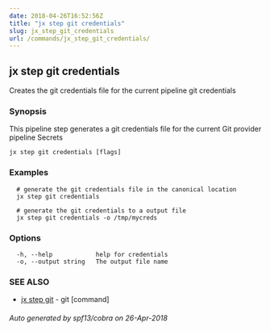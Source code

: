 ```yaml
---
date: 2018-04-26T16:52:56Z
title: "jx step git credentials"
slug: jx_step_git_credentials
url: /commands/jx_step_git_credentials/
---
```

## jx step git credentials

Creates the git credentials file for the current pipeline git credentials

### Synopsis

This pipeline step generates a git credentials file for the current Git provider pipeline Secrets

```
jx step git credentials [flags]
```

### Examples

```
  # generate the git credentials file in the canonical location
  jx step git credentials
  
  # generate the git credentials to a output file
  jx step git credentials -o /tmp/mycreds
```

### Options

```
  -h, --help            help for credentials
  -o, --output string   The output file name
```

### SEE ALSO

* [jx step git](/commands/jx_step_git/)	 - git [command]

###### Auto generated by spf13/cobra on 26-Apr-2018
